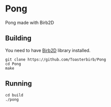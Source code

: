# Pong
Pong made with Birb2D

## Building
You need to have [Birb2D](https://github.com/Toasterbirb/Birb2D) library installed.

```
git clone https://github.com/Toasterbirb/Pong
cd Pong
make
```

## Running
```
cd build
./pong
```
